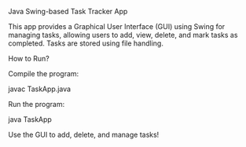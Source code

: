 Java Swing-based Task Tracker App

This app provides a Graphical User Interface (GUI) using Swing for managing tasks, allowing users to add, view, delete, and mark tasks as completed. Tasks are stored using file handling.

How to Run?

Compile the program:

javac TaskApp.java

Run the program:

java TaskApp

Use the GUI to add, delete, and manage tasks!
